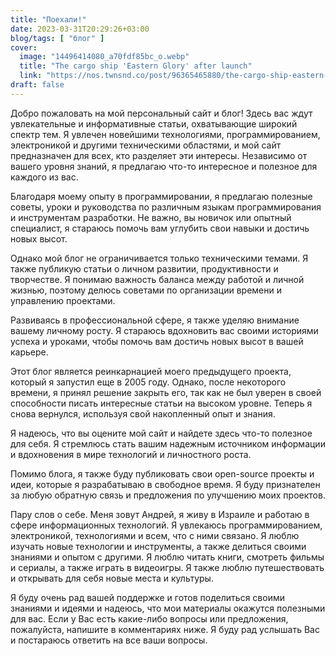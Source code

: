 ```yaml
---
title: "Поехали!"
date: 2023-03-31T20:29:26+03:00
blog/tags: [ "блог" ]
cover:
  image: "14496414080_a70fdf85bc_o.webp"
  title: "The cargo ship 'Eastern Glory' after launch"
  link: "https://nos.twnsnd.co/post/96365465880/the-cargo-ship-eastern-glory-after-launch"
draft: false
---
```


Добро пожаловать на мой персональный сайт и блог! Здесь вас ждут увлекательные и информативные статьи, охватывающие
широкий спектр тем. Я увлечен новейшими технологиями, программированием, электроникой и другими техническими областями,
и мой сайт предназначен для всех, кто разделяет эти интересы. Независимо от вашего уровня знаний, я предлагаю что-то
интересное и полезное для каждого из вас.

Благодаря моему опыту в программировании, я предлагаю полезные советы, уроки и руководства по различным языкам
программирования и инструментам разработки. Не важно, вы новичок или опытный специалист, я стараюсь помочь вам углубить
свои навыки и достичь новых высот.

<!--more-->

Однако мой блог не ограничивается только техническими темами. Я также публикую статьи о личном развитии, продуктивности
и творчестве. Я понимаю важность баланса между работой и личной жизнью, поэтому делюсь советами по организации времени и
управлению проектами.

Развиваясь в профессиональной сфере, я также уделяю внимание вашему личному росту. Я стараюсь вдохновить вас своими
историями успеха и уроками, чтобы помочь вам достичь новых высот в вашей карьере.

Этот блог является реинкарнацией моего предыдущего проекта, который я запустил еще в 2005 году. Однако, после некоторого
времени, я принял решение закрыть его, так как не был уверен в своей способности писать интересные статьи на высоком
уровне. Теперь я снова вернулся, используя свой накопленный опыт и знания.

Я надеюсь, что вы оцените мой сайт и найдете здесь что-то полезное для себя. Я стремлюсь стать вашим надежным источником
информации и вдохновения в мире технологий и личностного роста.

Помимо блога, я также буду публиковать свои open-source проекты и идеи, которые я разрабатываю в свободное время. Я буду
признателен за любую обратную связь и предложения по улучшению моих проектов.

Пару слов о себе. Меня зовут Андрей, я живу в Израиле и работаю в сфере информационных технологий. Я увлекаюсь
программированием, электроникой, технологиями и всем, что с ними связано. Я люблю изучать новые технологии и
инструменты, а также делиться своими знаниями и опытом с другими. Я люблю читать книги, смотреть фильмы и сериалы, а
также играть в видеоигры. Я также люблю путешествовать и открывать для себя новые места и культуры.

Я буду очень рад вашей поддержке и готов поделиться своими знаниями и идеями и надеюсь, что мои материалы окажутся
полезными для вас. Если у Вас есть какие-либо вопросы или предложения, пожалуйста, напишите в комментариях ниже. Я буду
рад услышать Вас и постараюсь ответить на все ваши вопросы.

